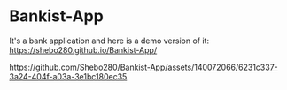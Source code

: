 # Bankist-App
It's a bank application and here is a demo version of it:
https://shebo280.github.io/Bankist-App/


https://github.com/Shebo280/Bankist-App/assets/140072066/6231c337-3a24-404f-a03a-3e1bc180ec35

